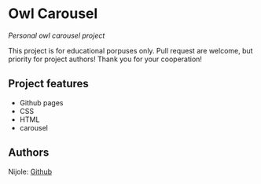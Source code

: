 # Owl Carousel

_Personal owl carousel project_

This project is for educational porpuses only. Pull request are welcome, but priority for project authors! Thank you for your cooperation!


## Project features

- Github pages
- CSS
- HTML
- carousel

## Authors

Nijole: [Github](https://github.com/niseme)